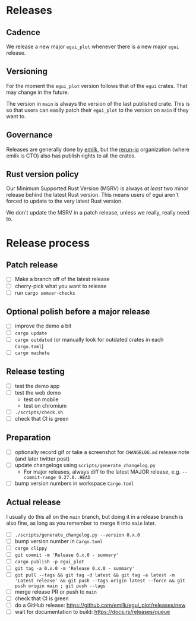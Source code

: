 # Releases
## Cadence
We release a new major `egui_plot` whenever there is a new major `egui` release.


## Versioning
For the moment the `egui_plot` version follows that of the `egui` crates.
That may change in the future.

The version in `main` is always the version of the last published crate.
This is so that users can easily patch their `egui_plot` to the version on `main` if they want to.


## Governance
Releases are generally done by [emilk](https://github.com/emilk/), but the [rerun-io](https://github.com/rerun-io/) organization (where emilk is CTO) also has publish rights to all the crates.


## Rust version policy
Our Minimum Supported Rust Version (MSRV) is always _at least_ two minor release behind the latest Rust version. This means users of egui aren't forced to update to the very latest Rust version.

We don't update the MSRV in a patch release, unless we really, really need to.


# Release process
## Patch release
* [ ] Make a branch off of the latest release
* [ ] cherry-pick what you want to release
* [ ] run `cargo semver-checks`

## Optional polish before a major release
* [ ] improve the demo a bit
* [ ] `cargo update`
* [ ] `cargo outdated` (or manually look for outdated crates in each `Cargo.toml`)
* [ ] `cargo machete`

## Release testing
* [ ] test the demo app
* [ ] test the web demo
  - test on mobile
  - test on chromium
* [ ] `./scripts/check.sh`
* [ ] check that CI is green

## Preparation
* [ ] optionally record gif or take a screenshot for `CHANGELOG.md` release note (and later twitter post)
* [ ] update changelogs using `scripts/generate_changelog.py`
  - For major releases, always diff to the latest MAJOR release, e.g. `--commit-range 0.27.0..HEAD`
* [ ] bump version numbers in workspace `Cargo.toml`

## Actual release
I usually do this all on the `main` branch, but doing it in a release branch is also fine, as long as you remember to merge it into `main` later.

* [ ] `./scripts/generate_changelog.py --version 0.x.0`
* [ ] bump version number in `Cargo.toml`
* [ ] `cargo clippy`
* [ ] `git commit -m 'Release 0.x.0 - summary'`
* [ ] `cargo publish -p egui_plot`
* [ ] `git tag -a 0.x.0 -m 'Release 0.x.0 - summary'`
* [ ] `git pull --tags && git tag -d latest && git tag -a latest -m 'Latest release' && git push --tags origin latest --force && git push origin main ; git push --tags`
* [ ] merge release PR or push to `main`
* [ ] check that CI is green
* [ ] do a GitHub release: https://github.com/emilk/egui_plot/releases/new
* [ ] wait for documentation to build: https://docs.rs/releases/queue
